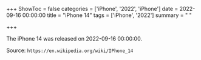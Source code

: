 +++
ShowToc = false
categories = ['iPhone', '2022', 'iPhone']
date = 2022-09-16 00:00:00
title = "iPhone 14"
tags = ['iPhone', '2022']
summary = " "

+++

The iPhone 14 was released on 2022-09-16 00:00:00.

Source: `https://en.wikipedia.org/wiki/IPhone_14`

